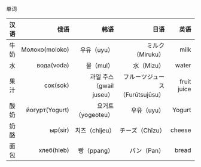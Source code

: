 单词

|汉语|俄语|韩语|日语|英语|吉尔吉斯语|粤语|
|---|---:|---:|---:|---:|---:|:---:|
|牛奶|Молоко(moloko)|우유（uyu）|ミルク（Miruku）|milk|сүт(süt)|-|
|水|вода(voda)|물（mul）|水（Mizu）|water|суу(suu)|-|
|果汁|сок(sok)|과일 주스（gwail juseu）|フルーツジュース（Furūtsujūsu）|fruit juice|жемиш ширеси(jemiş şiresi)|-|
|酸奶|йогурт(Yogurt)|요거트（yogeoteu）|우유（uyu）|Yogurt|Йогурт(Yogurt)|-|
|奶酪|ыр(sir)|치즈（chijeu）|チーズ（Chīzu）|cheese|сыр(sır)|乾酪|
|面包|хлеб(hleb)|빵（ppang）|パン（Pan）|bread|нан(nan)|-|